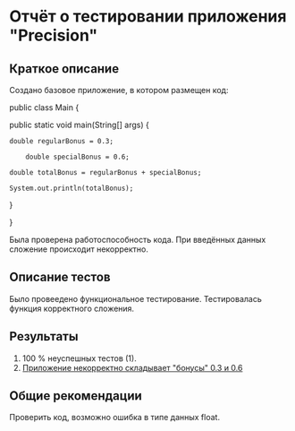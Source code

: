 # Отчёт о тестировании приложения "Precision"

## Краткое описание

Создано базовое приложение, в котором размещен код:

public class Main {

  public static void main(String[] args) {
  
    double regularBonus = 0.3;
    
        double specialBonus = 0.6;
        
    double totalBonus = regularBonus + specialBonus;
    
    System.out.println(totalBonus);
    
  }
  
}

Была проверена работоспособность кода. При введённых данных сложение происходит некорректно.
## Описание тестов

Было провеедено функциональное тестирование. Тестировалась функция корректного сложения.

## Результаты

1. 100 % неуспешных тестов (1).
2. [Приложение некорректно складывает "бонусы" 0.3 и 0.6](https://github.com/larlarlar/2.2_Precision/issues/1#issue-782215558)

## Общие рекомендации

Проверить код, возможно ошибка в типе данных float.
